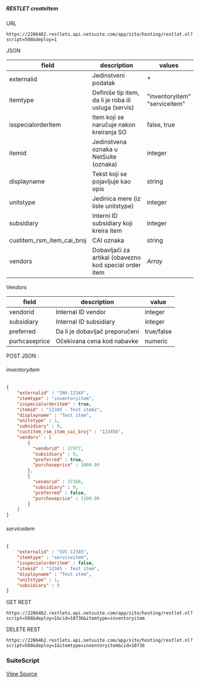 ##### RESTLET createItem

URL
```http request
https://2286462.restlets.api.netsuite.com/app/site/hosting/restlet.nl?script=588&deploy=1
```

JSON

| field              | description                                          | values                     |
|--------------------|------------------------------------------------------|----------------------------|
| externalid | Jedinstveni podatak                                  | *                          |
| itemtype | Definiše tip item, da li je roba ili usluga (servis) | "inventoryitem" <br/> "serviceitem" |
| isspecialorderitem | Item koji se naručuje nakon kreiranja SO             | false, true |
| itemid | Jedinstvena oznaka u NetSuite (oznaka)               | integer |
| displayname        | Tekst koji se pojavljuje kao opis                    | string |
| unitstype          | Jedinica mere (iz liste unitstype)                   | integer |
| subsidiary         | Interni ID subsidiary koji kreira item               | integer |
| custitem_rsm_item_cai_broj | CAI oznaka | string |
| vendors | Dobavljači za artikal (obavezno kod special order item | _Array_ |

Vendors

| field | description | value|
|---|---|---|
| vendorid | Internal ID vendor | integer |
| subsidiary | Internal ID subsidiary | integer |
| preferred | Da li je dobavljač preporučeni | true/false |
| purhcaseprice | Očekivana cena kod nabavke | numeric |

POST JSON :
###### inventoryitem
```json
{
    "externalid" : "INV-12345",
    "itemtype" : "inventoryitem",
    "isspecialorderitem" : true,
    "itemid" : "12345 - Test item2",
    "displayname" : "Test item",
    "unitstype" : 1,
    "subsidiary" : 9,
    "custitem_rsm_item_cai_broj" : "123456",
    "vendors" : [
        {
          "vendorid" : 37977,
          "subsidiary" : 9,
          "preferred" : true,
          "purchaseprice" : 1000.00
        },
        {
          "vendorid" : 37166,
          "subsidiary" : 9,
          "preferred" : false,
          "purchaseprice" : 1100.00
        }
    ]
}
```
###### serviceitem
```json
{
    "externalid" : "SVC-12345",
    "itemtype" : "serviceitem",
    "isspecialorderitem" : false,
    "itemid" : "12345 - Test item",
    "displayname" : "Test item",
    "unitstype" : 1,
    "subsidiary" : 9
}
```

GET REST
```http request
https://2286462.restlets.api.netsuite.com/app/site/hosting/restlet.nl?script=588&deploy=1&cid=10736&itemtype=inventoryitem
```

DELETE REST
```http request
https://2286462.restlets.api.netsuite.com/app/site/hosting/restlet.nl?script=588&deploy=1&itemtype=inventoryitem&cid=10736
```

### SuiteScript

[View Source](src/FileCabinet/SuiteScripts/INFS/CRM2ERP/rsm_rl_new_item_v1.js)